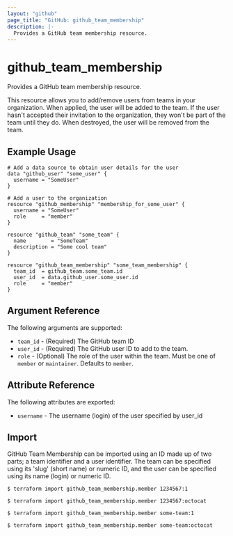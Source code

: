 ```yaml
---
layout: "github"
page_title: "GitHub: github_team_membership"
description: |-
  Provides a GitHub team membership resource.
---
```


# github_team_membership

Provides a GitHub team membership resource.

This resource allows you to add/remove users from teams in your organization. When applied,
the user will be added to the team. If the user hasn't accepted their invitation to the
organization, they won't be part of the team until they do. When
destroyed, the user will be removed from the team.

## Example Usage

```hcl
# Add a data source to obtain user details for the user
data "github_user" "some_user" {
  username = "SomeUser"
}

# Add a user to the organization
resource "github_membership" "membership_for_some_user" {
  username = "SomeUser"
  role     = "member"
}

resource "github_team" "some_team" {
  name        = "SomeTeam"
  description = "Some cool team"
}

resource "github_team_membership" "some_team_membership" {
  team_id  = github_team.some_team.id
  user_id  = data.github_user.some_user.id
  role     = "member"
}
```

## Argument Reference

The following arguments are supported:

* `team_id` - (Required) The GitHub team ID
* `user_id` - (Required) The GitHub user ID to add to the team.
* `role` - (Optional) The role of the user within the team.
Must be one of `member` or `maintainer`. Defaults to `member`.

## Attribute Reference

The following attributes are exported:

* `username` - The username (login) of the user specified by user_id

## Import

GitHub Team Membership can be imported using an ID made up of two parts; a
team identifier and a user identifier. The team can be specified using its
'slug' (short name) or numeric ID, and the user can be specified using its
name (login) or numeric ID.

```
$ terraform import github_team_membership.member 1234567:1

$ terraform import github_team_membership.member 1234567:octocat

$ terraform import github_team_membership.member some-team:1

$ terraform import github_team_membership.member some-team:octocat
```
